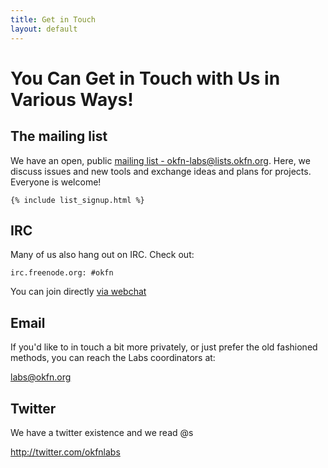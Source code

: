 ```yaml
---
title: Get in Touch
layout: default
---
```


<h1>You Can Get in Touch with Us in Various Ways!</h1>

<div class="row">
  <div class="span6">
    <h2>The mailing list</h2>
    <p>We have an open, public <a href="http://lists.okfn.org/mailman/listinfo/okfn-labs">mailing list - okfn-labs@lists.okfn.org</a>. Here, we discuss issues and new tools and exchange ideas and plans for projects. Everyone is welcome!</p>

    {% include list_signup.html %}
  </div>
  <div class="span6">
    <h2>IRC</h2>
    <p>Many of us also hang out on IRC. Check out:</p>
    <p><code>irc.freenode.org: #okfn</code></p>
    <p>You can join directly <a href="http://webchat.freenode.net/?channels=okfn">via webchat</a></p>
  </div>
</div>

<div class="row">
  <div class="span6">
    <h2>Email</h2>
    <p>If you'd like to in touch a bit more privately, or just prefer the old fashioned methods, you can reach the Labs coordinators at:</p>
    <p><a href="mailto:labs@okfn.org">labs@okfn.org</a></p>
  </div>
  <div class="span6">
    <h2>Twitter</h2>
    <p>We have a twitter existence and we read @s</p>
    <p><a href="http://twitter.com/okfnlabs">http://twitter.com/okfnlabs</a></p>
  </div>
</div>
